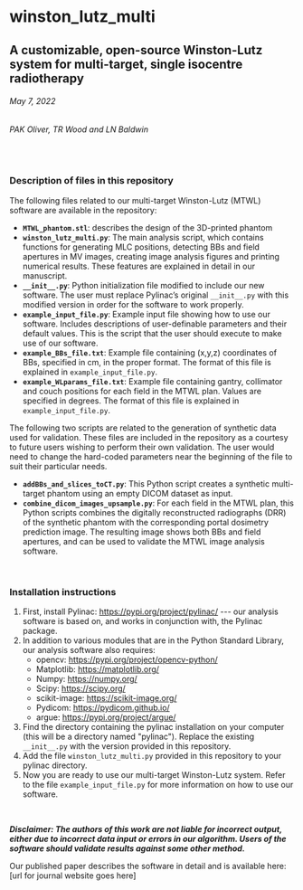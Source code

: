 # winston_lutz_multi
## A customizable, open-source Winston-Lutz system for multi-target, single isocentre radiotherapy
###### May 7, 2022
###### PAK Oliver, TR Wood and LN Baldwin

<br/>

### Description of files in this repository
The following files related to our multi-target Winston-Lutz (MTWL) software are available in the repository: 

- **`MTWL_phantom.stl`**: describes the design of the 3D-printed phantom
- **`winston_lutz_multi.py`**: The main analysis script, which contains functions for generating MLC positions, detecting BBs and field apertures in MV images, creating image analysis figures and printing numerical results. These features are explained in detail in our manuscript.
- **`__init__.py`**: Python initialization file modified to include our new software. The user must replace Pylinac’s original `__init__.py` with this modified version in order for the software to work properly.
- **`example_input_file.py`**: Example input file showing how to use our software. Includes descriptions of user-definable parameters and their default values. This is the script that the user should execute to make use of our software.
- **`example_BBs_file.txt`**: Example file containing (x,y,z) coordinates of BBs, specified in cm, in the proper format. The format of this file is explained in `example_input_file.py`.
- **`example_WLparams_file.txt`**: Example file containing gantry, collimator and couch positions for each field in the MTWL plan. Values are specified in degrees. The format of this file is explained in `example_input_file.py`.

The following two scripts are related to the generation of synthetic data used for validation. These files are included in the repository as a courtesy to future users wishing to perform their own validation. The user would need to change the hard-coded parameters near the beginning of the file to suit their particular needs.
- **`addBBs_and_slices_toCT.py`**: This Python script creates a synthetic multi-target phantom using an empty DICOM dataset as input.  
- **`combine_dicom_images_upsample.py`**: For each field in the MTWL plan, this Python scripts combines the digitally reconstructed radiographs (DRR) of the synthetic phantom with the corresponding portal dosimetry prediction image. The resulting image shows both BBs and field apertures, and can be used to validate the MTWL image analysis software.

<br/>

### Installation instructions
1. First, install Pylinac: https://pypi.org/project/pylinac/ --- our analysis software is based on, and works in conjunction with, the Pylinac package.
2. In addition to various modules that are in the Python Standard Library, our analysis software also requires:
    - opencv: https://pypi.org/project/opencv-python/
    - Matplotlib: https://matplotlib.org/
    - Numpy: https://numpy.org/
    - Scipy: https://scipy.org/
    - scikit-image: https://scikit-image.org/
    - Pydicom: https://pydicom.github.io/
    - argue: https://pypi.org/project/argue/
3. Find the directory containing the pylinac installation on your computer (this will be a directory named "pylinac"). Replace the existing `__init__.py` with the version provided in this repository.
4. Add the file `winston_lutz_multi.py` provided in this repository to your pylinac directory.
5. Now you are ready to use our multi-target Winston-Lutz system. Refer to the file `example_input_file.py` for more information on how to use our software.

<br/>

***Disclaimer: The authors of this work are not liable for incorrect output, either due to incorrect data input or errors in our algorithm. Users of the software should validate results against some other method.***

Our published paper describes the software in detail and is available here: [url for journal website goes here]
